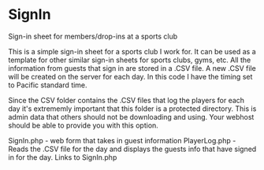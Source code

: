 # SignIn
Sign-in sheet for members/drop-ins at a sports club

This is a simple sign-in sheet for a sports club I work for. It can be used as a template for other similar sign-in sheets for sports clubs, gyms, etc. All the information from guests that sign in are stored in a .CSV file. A new .CSV file will be created on the server for each day. In this code I have the timing set to Pacific standard time.

Since the CSV folder contains the .CSV files that log the players for each day it's extrememly important that this folder is a protected directory. This is admin data that others should not be downloading and using. Your webhost should be able to provide you with this option.

SignIn.php - web form that takes in guest information
PlayerLog.php - Reads the .CSV file for the day and displays the guests info that have signed in for the day. Links to SignIn.php
